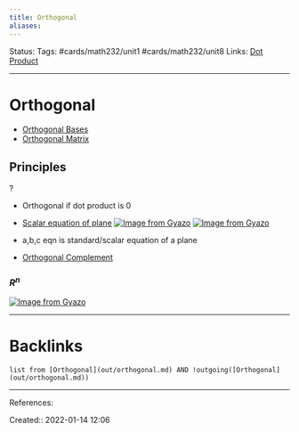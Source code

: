 ```yaml
---
title: Orthogonal
aliases:
---
```

Status:
Tags: #cards/math232/unit1 #cards/math232/unit8
Links: [Dot Product](out/dot-product.md)
___

# Orthogonal
- [Orthogonal Bases](out/orthogonal-bases.md)
- [Orthogonal Matrix](out/orthogonal-matrix.md)

## Principles
?
- Orthogonal if dot product is 0
- [Scalar equation of plane](out/scalar-equation-of-plane.md)
[![Image from Gyazo](https://i.gyazo.com/b3d8892849b9aeedc96a46eb42ebbf83.png)](https://gyazo.com/b3d8892849b9aeedc96a46eb42ebbf83)
[![Image from Gyazo](https://i.gyazo.com/e38c30e2e63ccb38cf951bfc595801a9.png)](https://gyazo.com/e38c30e2e63ccb38cf951bfc595801a9)
- a,b,c eqn is standard/scalar equation of a plane

- [Orthogonal Complement](out/orthogonal-complement.md)


### $R^n$
[![Image from Gyazo](https://i.gyazo.com/bd24d4be63fe846262bd8a3f0ced9a3f.png)](https://gyazo.com/bd24d4be63fe846262bd8a3f0ced9a3f)
___

# Backlinks
```dataview
list from [Orthogonal](out/orthogonal.md) AND !outgoing([Orthogonal](out/orthogonal.md))
```
___
References:

Created:: 2022-01-14 12:06

